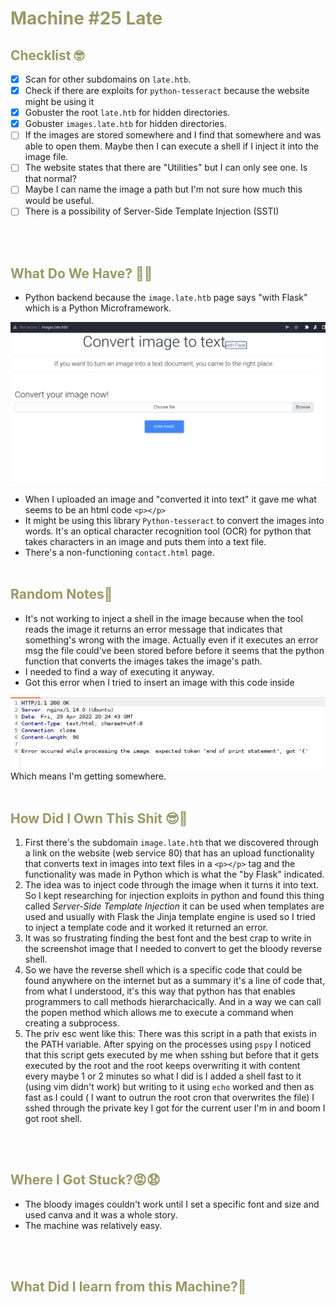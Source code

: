 # <span style="color:#999966">Machine #25 Late</span>  



## <span style="color:#999966">Checklist 🤓   

- [x] Scan for other subdomains on `late.htb`.
- [x] Check if there are exploits for `python-tesseract` because the website might be using it
- [x] Gobuster the root `late.htb` for hidden directories.
- [x] Gobuster `images.late.htb` for hidden directories.
- [ ] If the images are stored somewhere and I find that somewhere and was able to open them. Maybe then I can execute a shell if I inject it into the image file.
- [ ] The website states that there are "Utilities" but I can only see one. Is that normal?
- [ ] Maybe I can name the image a path but I'm not sure how much this would be useful.
- [ ] There is a possibility of Server-Side Template Injection (SSTI)

<br/><br/>


## <span style="color:#999966">What Do We Have? 🤔🤔 

* Python backend because the `image.late.htb` page says "with Flask" which is a Python Microframework.   
<img src="images.late.htb.png">

* When I uploaded an image and "converted it into text" it gave me what seems to be an html code `<p></p>`
* It might be using this library `Python-tesseract` to convert the images into words. It's an optical character recognition tool (OCR) for python that takes characters in an image and puts them into a text file. 
* There's a non-functioning `contact.html` page.
<br/><br/>


## <span style="color:#999966">Random Notes👀

* It's not working to inject a shell in the image because when the tool reads the image it returns an error message that indicates that something's wrong with the image. Actually even if it executes an error msg the file could've been stored before before it seems that the python function that converts the images takes the image's path.
* I needed to find a way of executing it anyway.
* Got this error when I tried to insert an image with this code inside  
<img src="template-injection.png">  
Which means I'm getting somewhere.
<br/><br/>  


## <span style="color:#999966">How Did I Own This Shit 😎🥳  
1. First there's the subdomain `image.late.htb` that we discovered through a link on the website (web service 80) that has an upload functionality that converts text in images into text files in a `<p></p>` tag and the functionality was made in Python which is what the "by Flask" indicated.
2. The idea was to inject code through the image when it turns it into text. So I kept researching for injection exploits in python and found this thing called *Server-Side Template Injection* it can be used when templates are used and usually with Flask the Jinja template engine is used so I tried to inject a template code and it worked it returned an error.
3. It was so frustrating finding the best font and the best crap to write in the screenshot image that I needed to convert to get the bloody reverse shell.
4. So we have the reverse shell which is a specific code that could be found anywhere on the internet but as a summary it's a line of code that, from what I understood, it's this way that python has that enables programmers to call methods hierarchacically. And in a way we can call the popen method which allows me to execute a command when creating a subprocess.  
5. The priv esc went like this: There was this script in a path that exists in the PATH variable. After spying on the processes using `pspy` I noticed that this script gets executed by me when sshing but before that it gets executed by the root and the root keeps overwriting it with content every maybe 1 or 2 minutes so what I did is I added a shell fast to it (using vim didn't work) but writing to it using `echo` worked and then as fast as I could ( I want to outrun the root cron that overwrites the file) I sshed through the private key I got for the current user I'm in and boom I got root shell.

<br/><br/>



## <span style="color:#999966">Where I Got Stuck?😡😧  

* The bloody images couldn't work until I set a specific font and size and used canva and it was a whole story.
* The machine was relatively easy.

<br/><br/>



## <span style="color:#999966">What Did I learn from this Machine?👀  


<br/><br/>  

















